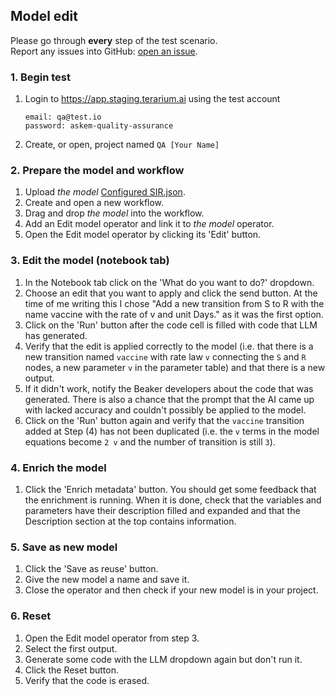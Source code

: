 ## Model edit
Please go through __every__ step of the test scenario.\
Report any issues into GitHub: [open an issue](https://github.com/DARPA-ASKEM/terarium/issues/new?assignees=&labels=bug%2C+Q%26A&template=qa-issue.md&title=%5BBUG%5D%3A+).

### 1. Begin test
1. Login to https://app.staging.terarium.ai using the test account
    ```
    email: qa@test.io
    password: askem-quality-assurance
    ```
2. Create, or open, project named `QA [Your Name]`

### 2. Prepare the model and workflow
1. Upload _the model_ [Configured SIR.json](https://github.com/DARPA-ASKEM/terarium/blob/ea8c0df8c8897ad2b9a9ff29cc61bf98d6b85f20/testing/data/Configured%20SIR.json).
2. Create and open a new workflow.
3. Drag and drop _the model_ into the workflow.
4. Add an Edit model operator and link it to _the model_ operator.
5. Open the Edit model operator by clicking its 'Edit' button.

<!-- Wizard is disabled foe now, update instructions once it's reimplemented
### 3a. Edit the model (decomposed view)
1. Drag and drop a Natural Conversion template into the canvas.
2. Link port R from the t1 template to port A in the Natural conversion template.
3. Open the flattened view or the Notebook tab to see if the model has updated as expected:
   ```
   (S) -> [t0] -> (I) -> [t1] -> (R) -> [NaturalConversion] -> (B2)
   ```

### 3b. Edit the model (flattened view)
1. Open the flattened view.
2. Drag and drop a Natural Conversion template into the canvas.
3. Link port R from the Configured SIR to port A in the Natural conversion template.
4. Open the decomposed view and verify that port R from the t1 template is connected to port R (or what used to be port A) in the Natural Conversion template.

### 9. Incompatible port connections
The following port combos should not connect if...
- they are from the same template card
- they are already connected
-->

### 3. Edit the model (notebook tab)
1. In the Notebook tab click on the 'What do you want to do?' dropdown.
2. Choose an edit that you want to apply and click the send button. At the time of me writing this I chose "Add a new transition from S to R with the name vaccine with the rate of v and unit Days." as it was the first option.
3. Click on the 'Run' button after the code cell is filled with code that LLM has generated.
4. Verify that the edit is applied correctly to the model (i.e. that there is a new transition named `vaccine` with rate law `v` connecting the `S` and `R` nodes, a new parameter `v` in the parameter table) and that there is a new output.
6. If it didn't work, notify the Beaker developers about the code that was generated. There is also a chance that the prompt that the AI came up with lacked accuracy and couldn't possibly be applied to the model.
7. Click on the 'Run' button again and verify that the `vaccine` transition added at Step (4) has not been duplicated (i.e. the `v` terms in the model equations become `2 v` and the number of transition is still `3`).

### 4. Enrich the model
1. Click the 'Enrich metadata' button. You should get some feedback that the enrichment is running. When it is done, check that the variables and parameters have their description filled and expanded and that the Description section at the top contains information.

### 5. Save as new model
1. Click the 'Save as reuse' button.
2. Give the new model a name and save it.
3. Close the operator and then check if your new model is in your project.

### 6. Reset
1. Open the Edit model operator from step 3.
2. Select the first output.
3. Generate some code with the LLM dropdown again but don't run it.
4. Click the Reset button.
5. Verify that the code is erased.

